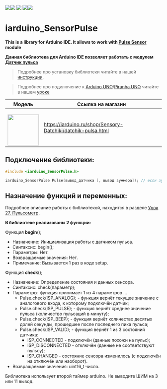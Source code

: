 [![](https://iarduino.ru/img/logo.svg)](https://iarduino.ru)[![](https://wiki.iarduino.ru/img/git-shop.svg?3)](https://iarduino.ru) [![](https://wiki.iarduino.ru/img/git-wiki.svg?2)](https://wiki.iarduino.ru) [![](https://wiki.iarduino.ru/img/git-lesson.svg?2)](https://lesson.iarduino.ru)[![](https://wiki.iarduino.ru/img/git-forum.svg?2)](http://forum.trema.ru)

# iarduino\_SensorPulse

**This is a library for Arduino IDE. It allows to work with [Pulse Sensor](https://iarduino.ru/shop/Sensory-Datchiki/datchik-pulsa.html) module**

**Данная библиотека для Arduino IDE позволяет работать с модулем [Датчик пульса](https://iarduino.ru/shop/Sensory-Datchiki/datchik-pulsa.html)**

> Подробнее про установку библиотеки читайте в нашей [инструкции](https://wiki.iarduino.ru/page/Installing_libraries/).

> Подробнее про подключение к [Arduino UNO](https://iarduino.ru/shop/boards/arduino-uno-r3.html)/[Piranha UNO](https://iarduino.ru/shop/boards/piranha-uno-r3.html) читайте в нашем [уроке](https://lesson.iarduino.ru/page/urok-27-pulsometr/)


| Модель | Ссылка на магазин |
|---|---|
| <p></p> <img src="https://iarduino.ru/img/catalog/b55ce697191bcf7cce52b3197edb1f5b.jpg" width="100px"></img>| https://iarduino.ru/shop/Sensory-Datchiki/datchik-pulsa.html |


## Подключение библиотеки:

```C++
#include <iarduino_SensorPulse.h>

iarduino_SensorPulse Pulse(вывод_датчика [, вывод зуммера]); // если зуммер не используется, то второй аргумент не указывается.
```

## Назначение функций и переменных:

Подробное описание работы с библиотекой, находится в разделе [Урок 27. Пульсометр](https://lesson.iarduino.ru/page/urok-27-pulsometr/).

**В библиотеке реализованы 2 функции:**

Функция **begin**();

- Назначение: Инициализация работы с датчиком пульса.
- Синтаксис: begin();
- Параметры: Нет.
- Возвращаемые значения: Нет.
- Примечание: Вызывается 1 раз в коде setup.

Функция **check**();

- Назначение: Определение состояния и данных сенсора.
- Синтаксис: check(параметр);
- Параметры: функция принимает 1 из 4 параметров ...
    - Pulse.check(ISP\_ANALOG); - функция вернёт текущее значение с аналогового входа, к которому подключён датчик;
    - Pulse.check(ISP\_PULSE); - функция вернёт среднее значение пульса (количество пульсаций в минуту);
    - Pulse.check(ISP\_BEEP); - функция вернёт количество десятых долей секунды, прошедшее после последнего пика пульса;
    - Pulse.check(ISP\_VALID); - функция вернёт 1 из 3 состояний датчика:
        - ISP_CONNECTED - подключён (данные похожи на пульс);
        - ISP_DISCONNECTED - отключён (данные не соответствуют пульсу);
        - ISP_CHANGED - состояние сенсора изменилось (с подключён на отключён или наоборот).
- Возвращаемые значения: uint16\_t число.

Библиотека использует второй таймер arduino. Не выводите ШИМ на 3 или 11 вывод.

